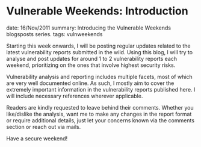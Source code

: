 Vulnerable Weekends: Introduction
=================================
date: 16/Nov/2011
summary: Introducing the Vulnerable Weekends blogsposts series.
tags: vulnweekends

Starting this week onwards, I will be posting regular updates related to the latest vulnerability reports submitted in the wild. Using this blog, I will try to analyse and post updates for around 1 to 2 vulnerability reports each weekend, prioritizing on the ones that involve highest security risks.

Vulnerability analysis and reporting includes multiple facets, most of which are very well documented online. As such, I mostly aim to cover the extremely important information in the vulnerability reports published here. I will include necessary references wherever applicable.

Readers are kindly requested to leave behind their comments. Whether you like/dislike the analysis, want me to make any changes in the report format or require additional details, just let your concerns known via the comments section or reach out via mails.

Have a secure weekend!
